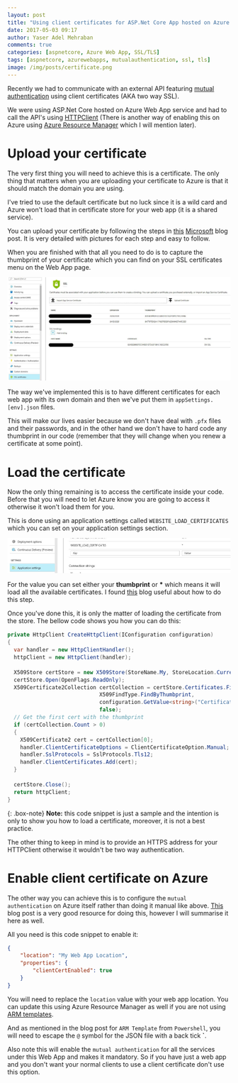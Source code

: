 ```yaml
---
layout: post
title: "Using client certificates for ASP.Net Core App hosted on Azure Web App service"
date: 2017-05-03 09:17
author: Yaser Adel Mehraban
comments: true
categories: [aspnetcore, Azure Web App, SSL/TLS]
tags: [aspnetcore, azurewebapps, mutualauthentication, ssl, tls]
image: /img/posts/certificate.png
---
```


Recently we had to communicate with an external API featuring [mutual authentication](https://en.wikipedia.org/wiki/Mutual_authentication) using client certificates (AKA two way SSL). 

We were using ASP.Net Core hosted on Azure Web App service and had to call the API's using [HTTPClient](https://msdn.microsoft.com/en-us/library/system.net.http.httpclient(v=vs.110).aspx) (There is another way of enabling this on Azure using [Azure Resource Manager](https://docs.microsoft.com/en-us/azure/azure-resource-manager/resource-group-overview) which I will mention later).

# Upload your certificate

The very first thing you will need to achieve this is a certificate. The only thing that matters when you are uploading your certificate to Azure is that it should match the domain you are using. 

I've tried to use the default certificate but no luck since it is a wild card and Azure won't load that in certificate store for your web app (it is a shared service).

You can upload your certificate by following the steps in [this](https://azure.microsoft.com/en-au/blog/using-certificates-in-azure-websites-applications/) [Microsoft](https://www.microsoft.com/en-au/) blog post. It is very detailed with pictures for each step and easy to follow. 

When you are finished with that all you need to do is to capture the thumbprint of your certificate which you can find on your SSL certificates menu on the Web App page.

![Certificate](/img/posts/cert.jpg)

The way we've implemented this is to have different certificates for each web app with its own domain and then we've put them in `appSettings.[env].json` files. 

This will make our lives easier because we don't have deal with `.pfx` files and their passwords, and in the other hand we don't have to hard code any thumbprint in our code (remember that they will change when you renew a certificate at some point).

# Load the certificate

Now the only thing remaining is to access the certificate inside your code. Before that you will need to let Azure know you are going to access it otherwise it won't load them for you. 

This is done using an application settings called `WEBSITE_LOAD_CERTIFICATES` which you can set on your application settings section.

![Load Certificate](/img/posts/loadcertappsetting.jpg)

For the value you can set either your **thumbprint** or **\*** which means it will load all the available certificates. I found [this](https://azure.microsoft.com/en-au/blog/using-certificates-in-azure-websites-applications/) blog useful about how to do this step.

Once you've done this, it is only the matter of loading the certificate from the store. The bellow code shows you how you can do this:

```cs
private HttpClient CreateHttpClient(IConfiguration configuration)
{
  var handler = new HttpClientHandler();
  httpClient = new HttpClient(handler);
 
  X509Store certStore = new X509Store(StoreName.My, StoreLocation.CurrentUser);
  certStore.Open(OpenFlags.ReadOnly);
  X509Certificate2Collection certCollection = certStore.Certificates.Find(
                             X509FindType.FindByThumbprint,
                             configuration.GetValue<string>("CertificateThumbprint"),
                             false);
  // Get the first cert with the thumbprint
  if (certCollection.Count > 0)
  {
    X509Certificate2 cert = certCollection[0];
    handler.ClientCertificateOptions = ClientCertificateOption.Manual;
    handler.SslProtocols = SslProtocols.Tls12;
    handler.ClientCertificates.Add(cert);    
  }
 
  certStore.Close();
  return httpClient;
}
```

{: .box-note}
**Note:** this code snippet is just a sample and the intention is only to show you how to load a certificate, moreover, it is not a best practice.
    
The other thing to keep in mind is to provide an HTTPS address for your HTTPClient otherwise it wouldn't be two way authentication.
    
    
# Enable client certificate on Azure
    
The other way you can achieve this is to configure the `mutual authentication` on Azure itself rather than doing it manual like above. [This](https://docs.microsoft.com/en-us/azure/app-service-web/app-service-web-configure-tls-mutual-auth) blog post is a very good resource for doing this, however I will summarise it here as well.
    
All you need is this code snippet to enable it:

```json    
{
    "location": "My Web App Location",
    "properties": {
        "clientCertEnabled": true
    }
}
```

You will need to replace the `location` value with your web app location. You can update this using Azure Resource Manager as well if you are not using [ARM templates](https://docs.microsoft.com/en-us/azure/azure-resource-manager/resource-group-authoring-templates).

And as mentioned in the blog post for `ARM Template` from `Powershell`, you will need to escape the `@` symbol for the JSON file with a back tick **`**.

Also note this will enable the `mutual authentication` for all the services under this Web App and makes it mandatory. So if you have just a web app and you don't want your normal clients to use a client certificate don't use this option.
